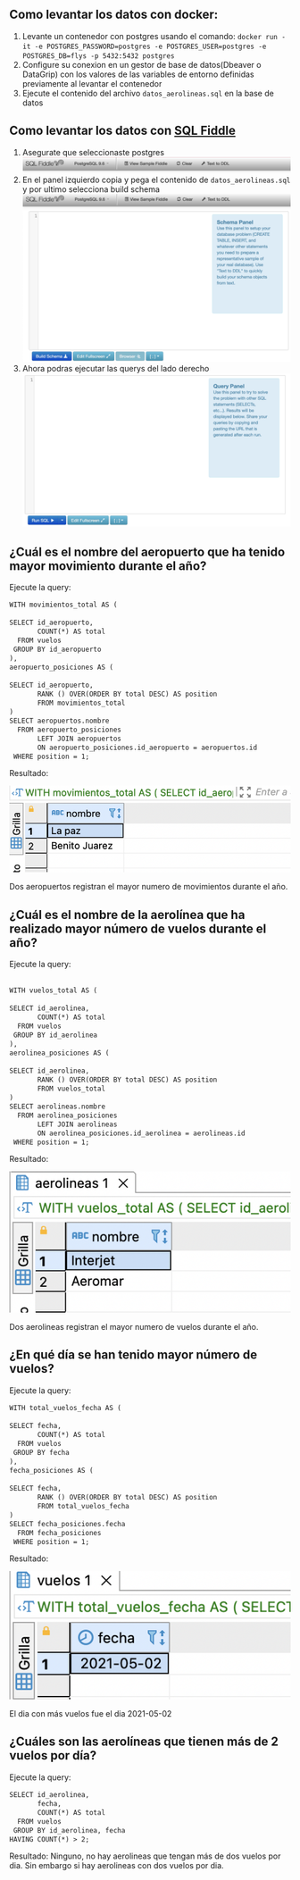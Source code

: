 ## Como levantar los datos con docker:

1. Levante un contenedor con postgres usando el comando: `docker run -it -e POSTGRES_PASSWORD=postgres -e POSTGRES_USER=postgres -e POSTGRES_DB=flys -p 5432:5432 postgres`
2. Configure su conexion en un gestor de base de datos(Dbeaver o DataGrip) con los valores de las variables de entorno definidas previamente al levantar el contenedor
3. Ejecute el contenido del archivo `datos_aerolineas.sql` en la base de datos

## Como levantar los datos con [SQL Fiddle](http://sqlfiddle.com/#!17/9eecb)

1. Asegurate que seleccionaste postgres ![Selecciona Postgres](images/selecciona_postgres.png)
2. En el panel izquierdo copia y pega el contenido de `datos_aerolineas.sql` y por ultimo selecciona build schema
![Schema Panel](images/panel_izquierdo.png)
1. Ahora podras ejecutar las querys del lado derecho
   ![Query Panel](images/query_panel.png)

## ¿Cuál es el nombre del aeropuerto que ha tenido mayor movimiento durante el año?

Ejecute la query:
```
WITH movimientos_total AS (

SELECT id_aeropuerto, 
       COUNT(*) AS total
  FROM vuelos
 GROUP BY id_aeropuerto
),
aeropuerto_posiciones AS (

SELECT id_aeropuerto, 
       RANK () OVER(ORDER BY total DESC) AS position
       FROM movimientos_total
)
SELECT aeropuertos.nombre
  FROM aeropuerto_posiciones
       LEFT JOIN aeropuertos
       ON aeropuerto_posiciones.id_aeropuerto = aeropuertos.id
 WHERE position = 1;
```

Resultado:

![Resultado más movimiento en aeropuertos](images/aeropuerto_mas_movimiento.png)

Dos aeropuertos registran el mayor numero de movimientos durante el año.

## ¿Cuál es el nombre de la aerolínea que ha realizado mayor número de vuelos durante el año?

Ejecute la query:
```

WITH vuelos_total AS (

SELECT id_aerolinea, 
       COUNT(*) AS total
  FROM vuelos
 GROUP BY id_aerolinea
),
aerolinea_posiciones AS (

SELECT id_aerolinea, 
       RANK () OVER(ORDER BY total DESC) AS position
       FROM vuelos_total
)
SELECT aerolineas.nombre
  FROM aerolinea_posiciones
       LEFT JOIN aerolineas
       ON aerolinea_posiciones.id_aerolinea = aerolineas.id
 WHERE position = 1;
```

Resultado:

![Resultado mayor numero de vuelos](images/aerolinea_mas_vuelos.png)

Dos aerolineas registran el mayor numero de vuelos durante el año.

## ¿En qué día se han tenido mayor número de vuelos?

Ejecute la query: 
```
WITH total_vuelos_fecha AS (

SELECT fecha, 
       COUNT(*) AS total
  FROM vuelos
 GROUP BY fecha
),
fecha_posiciones AS (

SELECT fecha, 
       RANK () OVER(ORDER BY total DESC) AS position
       FROM total_vuelos_fecha
)
SELECT fecha_posiciones.fecha
  FROM fecha_posiciones
 WHERE position = 1;
```

Resultado:

![Resultado dia con más vuelos](images/dia_mas_vuelos.png)

El dia con más vuelos fue el dia 2021-05-02

## ¿Cuáles son las aerolíneas que tienen más de 2 vuelos por día?

Ejecute la query:
```
SELECT id_aerolinea, 
       fecha,
       COUNT(*) AS total
  FROM vuelos
 GROUP BY id_aerolinea, fecha
HAVING COUNT(*) > 2;
```

Resultado: Ninguno, no hay aerolineas que tengan más de dos vuelos por dia. Sin embargo si hay aerolineas con dos vuelos por dia.